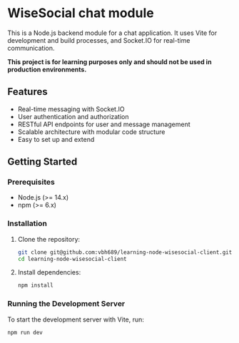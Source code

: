 # WiseSocial chat module

This is a Node.js backend module for a chat application.
It uses Vite for development and build processes, and Socket.IO for real-time communication.

**This project is for learning purposes only and should not be used in production environments.**

## Features

- Real-time messaging with Socket.IO
- User authentication and authorization
- RESTful API endpoints for user and message management
- Scalable architecture with modular code structure
- Easy to set up and extend

## Getting Started

### Prerequisites

- Node.js (>= 14.x)
- npm (>= 6.x)

### Installation

1. Clone the repository:

   ```sh
   git clone git@github.com:vbh689/learning-node-wisesocial-client.git
   cd learning-node-wisesocial-client
   ```

2. Install dependencies:
   ```sh
   npm install
   ```

### Running the Development Server

To start the development server with Vite, run:

```sh
npm run dev
```